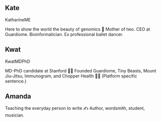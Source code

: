 ## Kate

KatharineME

Here to show the world the beauty of genomics 🧬
Mother of two. CEO at Guardiome. Bioinformatician. Ex professional ballet dancer.

## Kwat

KwatMDPhD

MD-PhD candidate at Stanford 🥼🧬
Founded Guardiome, Tiny Beasts, Mount Jiu-Jitsu, Immunogram, and Chopper Health 🌱🌲
(Platform specific sentence.)

## Amanda

Teaching the everyday person to write ✍️
Author, wordsmith, student, musician.

